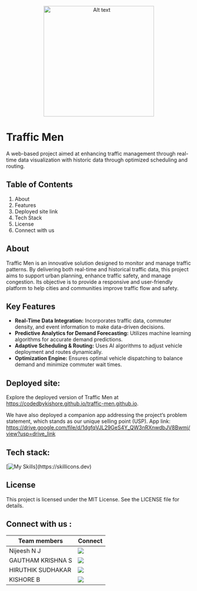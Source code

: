 <p align="center">
  <img src="https://github.com/user-attachments/assets/d63ec84a-0758-4869-b212-8f7c4acca1a8" alt="Alt text" width="300">
</p>

# Traffic Men 
A web-based project aimed at enhancing traffic management through real-time data visualization with historic data through optimized scheduling and routing.

## Table of Contents

1) About
2) Features
3) Deployed site link
4) Tech Stack
5) License
6) Connect with us

## About

Traffic Men is an innovative solution designed to monitor and manage traffic patterns. By delivering both real-time and historical traffic data, this project aims to support urban planning, enhance traffic safety, and manage congestion. Its objective is to provide a responsive and user-friendly platform to help cities and communities improve traffic flow and safety.


## Key Features

- **Real-Time Data Integration:** Incorporates traffic data, commuter density, and event information to make data-driven decisions.
- **Predictive Analytics for Demand Forecasting:** Utilizes machine learning algorithms for accurate demand predictions.
- **Adaptive Scheduling & Routing:** Uses AI algorithms to adjust vehicle deployment and routes dynamically.
- **Optimization Engine:** Ensures optimal vehicle dispatching to balance demand and minimize commuter wait times.



## Deployed site:

Explore the deployed version of Traffic Men at https://codedbykishore.github.io/traffic-men.github.io.

We have also deployed a companion app addressing the project’s problem statement, which stands as our unique selling point (USP).
App link: https://drive.google.com/file/d/1dgfqVJL29GeS4Y_QW3nRXnwdbJV8Bwmj/view?usp=drive_link


## Tech stack:

[![My Skills](https://skillicons.dev/icons?i=html,css,java,python,gcp,figma,vscode,git,js,sklearn,matlab,pycharm,androidstudio,bsd,bootstrap,)](https://skillicons.dev)

## License
This project is licensed under the MIT License. See the LICENSE file for details.

## Connect with us :

Team members  | Connect 
------------- | ---------------------------------------------------------------------------------------------------------------------------------------------------------------------
Nijeesh N J   |  [<img src="https://img.shields.io/badge/linkedin-%230077B5.svg?&style=for-the-badge&logo=linkedin&logoColor=white" />](https://linkedin.com/in/nijeesh-nj-062468285)
GAUTHAM KRISHNA S  | [<img src="https://img.shields.io/badge/linkedin-%230077B5.svg?&style=for-the-badge&logo=linkedin&logoColor=white" />](https://linkedin.com/in/heyitsgautham)
HIRUTHIK SUDHAKAR   |  [<img src="https://img.shields.io/badge/linkedin-%230077B5.svg?&style=for-the-badge&logo=linkedin&logoColor=white" />](https://linkedin.com/in/hiruthik-sudhakar)
KISHORE B     |  [<img src="https://img.shields.io/badge/linkedin-%230077B5.svg?&style=for-the-badge&logo=linkedin&logoColor=white" />](https://linkedin.com/in/k-i-s-h-o-r-e)




